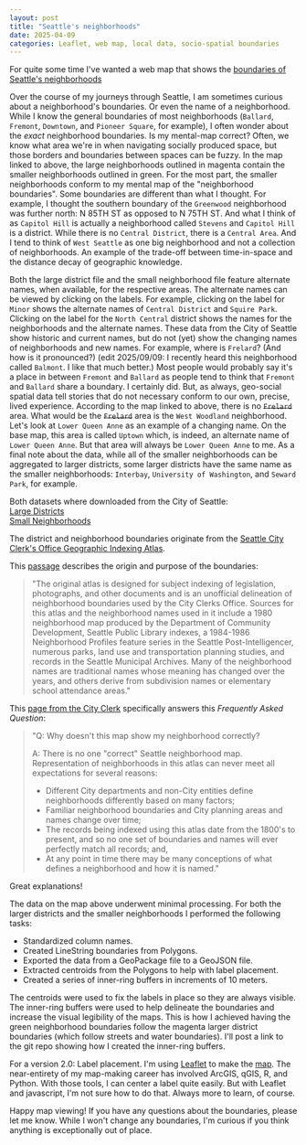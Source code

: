 ```yaml
---
layout: post
title: "Seattle's neighborhoods"
date: 2025-04-09
categories: Leaflet, web map, local data, socio-spatial boundaries
---
```


For quite some time I've wanted a web map that shows the [boundaries of Seattle's neighborhoods](media/seattle_nhoods/neighborhood_map.html)

Over the course of my journeys through Seattle, I am sometimes curious about a neighborhood's boundaries. Or even the name of a neighborhood. While I know the general boundaries of most neighborhoods (`Ballard`, `Fremont`, `Downtown`, and `Pioneer Square`, for example), I often wonder about the *exact* neighborhood boundaries. Is my mental-map correct? Often, we know what area we're in when navigating socially produced space, but those borders and boundaries between spaces can be fuzzy. In the map linked to above, the large neighborhoods outlined in magenta contain the smaller neighborhoods outlined in green. For the most part, the smaller neighborhoods conform to my mental map of the "neighborhood boundaries". Some boundaries are different than what I thought. For example, I thought the southern boundary of the `Greenwood` neighborhood was further north: N 85TH ST as opposed to N 75TH ST. And what I think of as `Capitol Hill` is actually a neighborhood called `Stevens` and `Capitol Hill` is a district. While there is no `Central District`, there is a `Central Area`. And I tend to think of `West Seattle` as one big neighborhood and not a collection of neighborhoods. An example of the trade-off between time-in-space and the distance decay of geographic knowledge.

Both the large district file and the small neighborhood file feature alternate names, when available, for the respective areas. The alternate names can be viewed by clicking on the labels. For example, clicking on the label for `Minor` shows the alternate names of `Central District` and `Squire Park`. Clicking on the label for the `North Central` district shows the names for the neighborhoods and the alternate names. These data from the City of Seattle show historic and current names, but do not (yet) show the changing names of neighborhoods and new names. For example, where is `Frelard`? (And how is it pronounced?) (edit 2025/09/09: I recently heard this neighborhood called `Balmont`. I like that much better.) Most people would probably say it's a place in between `Fremont` and `Ballard` as people tend to think that `Fremont` and `Ballard` share a boundary. I certainly did. But, as always, geo-social spatial data tell stories that do not necessary conform to our own, precise, lived experience. According to the map linked to above, there is no ~~`Frelard`~~ area. What would be the ~~`Frelard`~~ area is the `West Woodland` neighborhood. Let's look at `Lower Queen Anne` as an example of a changing name. On the base map, this area is called `Uptown` which, is indeed, an alternate name of `Lower Queen Anne`. But that area will always be `Lower Queen Anne` to me. As a final note about the data, while all of the smaller neighborhoods can be aggregated to larger districts, some larger districts have the same name as the smaller neighborhoods: `Interbay`, `University of Washington`, and `Seward Park`, for example.

Both datasets where downloaded from the City of Seattle:  
[Large Districts](https://data-seattlecitygis.opendata.arcgis.com/datasets/SeattleCityGIS::neighborhood-map-atlas-districts/about)  
[Small Neighborhoods](https://data-seattlecitygis.opendata.arcgis.com/datasets/SeattleCityGIS::neighborhood-map-atlas-neighborhoods/about)  

The district and neighborhood boundaries originate from the [Seattle City Clerk's Office Geographic Indexing Atlas](https://clerk.seattle.gov/~maps/nmaps/fullcity.htm).

This [passage](https://data-seattlecitygis.opendata.arcgis.com/datasets/SeattleCityGIS::neighborhood-map-atlas-districts/about) describes the origin and purpose of the boundaries: 
> "The original atlas is designed for subject indexing of legislation, photographs, and other documents and is an unofficial delineation of neighborhood boundaries used by the City Clerks Office. Sources for this atlas and the neighborhood names used in it include a 1980 neighborhood map produced by the Department of Community Development, Seattle Public Library indexes, a 1984-1986 Neighborhood Profiles feature series in the Seattle Post-Intelligencer, numerous parks, land use and transportation planning studies, and records in the Seattle Municipal Archives. Many of the neighborhood names are traditional names whose meaning has changed over the years, and others derive from subdivision names or elementary school attendance areas."

This [page from the City Clerk](https://clerk.seattle.gov/~maps/nmaps/aboutnm.htm) specifically answers this *Frequently Asked Question*:
> "Q: Why doesn't this map show my neighborhood correctly?
>
> A: There is no one "correct" Seattle neighborhood map. Representation of neighborhoods in this atlas can never meet all expectations for several reasons:
> * Different City departments and non-City entities define neighborhoods differently based on many factors;
> * Familiar neighborhood boundaries and City planning areas and names change over time;
> * The records being indexed using this atlas date from the 1800's to present, and so no one set of boundaries and names will ever perfectly match all records; and,
> * At any point in time there may be many conceptions of what defines a neighborhood and how it is named." 

Great explanations!

The data on the map above underwent minimal processing. For both the larger districts and the smaller neighborhoods I performed the following tasks:
* Standardized column names.
* Created LineString boundaries from Polygons.
* Exported the data from a GeoPackage file to a GeoJSON file.
* Extracted centroids from the Polygons to help with label placement.
* Created a series of inner-ring buffers in increments of 10 meters. 

The centroids were used to fix the labels in place so they are always visible. The inner-ring buffers were used to help delineate the boundaries and increase the visual legibility of the maps. This is how I achieved having the green neighborhood boundaries follow the magenta larger district boundaries (which follow streets and water boundaries). I'll post a link to the git repo showing how I created the inner-ring buffers. 

For a version 2.0: Label placement. I'm using [Leaflet](https://leafletjs.com/) to make the [map](media/seattle_nhoods/neighborhood_map.html). The near-entirety of my map-making career has involved ArcGIS, qGIS, R, and Python. With those tools, I can center a label quite easily. But with Leaflet and javascript, I'm not sure how to do that. Always more to learn, of course.

Happy map viewing! If you have any questions about the boundaries, please let me know. While I won't change any boundaries, I'm curious if you think anything is exceptionally out of place.